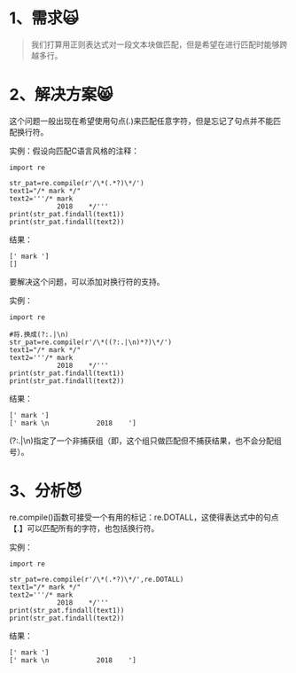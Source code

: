 # 1、需求🙀

> 我们打算用正则表达式对一段文本块做匹配，但是希望在进行匹配时能够跨越多行。

# 2、解决方案😸

这个问题一般出现在希望使用句点\(.\)来匹配任意字符，但是忘记了句点并不能匹配换行符。

实例：假设向匹配C语言风格的注释：

```
import re

str_pat=re.compile(r'/\*(.*?)\*/')
text1="/* mark */"
text2='''/* mark 
            2018    */'''
print(str_pat.findall(text1))
print(str_pat.findall(text2))
```

结果：

```
[' mark ']
[]
```

要解决这个问题，可以添加对换行符的支持。

实例：

```
import re

#将.换成(?:.|\n)
str_pat=re.compile(r'/\*((?:.|\n)*?)\*/')
text1="/* mark */"
text2='''/* mark 
            2018    */'''
print(str_pat.findall(text1))
print(str_pat.findall(text2))
```

结果：

```
[' mark ']
[' mark \n            2018    ']
```

\(?:.\|\n\)指定了一个非捕获组（即，这个组只做匹配但不捕获结果，也不会分配组号）。

# 3、分析😈

re.compile\(\)函数可接受一个有用的标记：re.DOTALL，这使得表达式中的句点【.】可以匹配所有的字符，也包括换行符。

实例：

```
import re

str_pat=re.compile(r'/\*(.*?)\*/',re.DOTALL)
text1="/* mark */"
text2='''/* mark 
            2018    */'''
print(str_pat.findall(text1))
print(str_pat.findall(text2))
```

结果：

```
[' mark ']
[' mark \n            2018    ']
```



